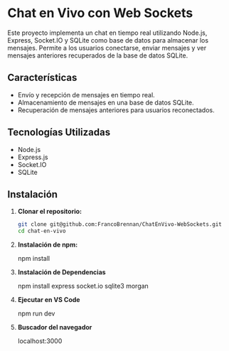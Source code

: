 # Chat en Vivo con Web Sockets

Este proyecto implementa un chat en tiempo real utilizando Node.js, Express, Socket.IO y SQLite como base de datos para almacenar los mensajes. Permite a los usuarios conectarse, enviar mensajes y ver mensajes anteriores recuperados de la base de datos SQLite.



## Características

- Envío y recepción de mensajes en tiempo real.
- Almacenamiento de mensajes en una base de datos SQLite.
- Recuperación de mensajes anteriores para usuarios reconectados.



## Tecnologías Utilizadas

- Node.js
- Express.js
- Socket.IO
- SQLite


## Instalación

1. **Clonar el repositorio:**

   ```bash
   git clone git@github.com:FrancoBrennan/ChatEnVivo-WebSockets.git
   cd chat-en-vivo

2. **Instalación de npm:**
   
   npm install

3. **Instalación de Dependencias**

   npm install express socket.io sqlite3 morgan

4. **Ejecutar en VS Code**

    npm run dev

5. **Buscador del navegador**

	localhost:3000
